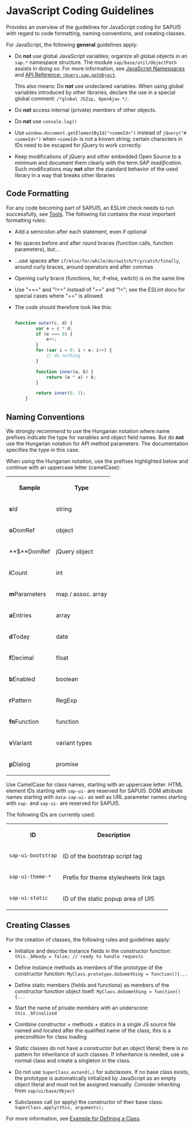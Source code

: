 <!-- loioeded636b85584cd586b1fe231d2b5dac -->

# JavaScript Coding Guidelines

Provides an overview of the guidelines for JavaScript coding for SAPUI5 with regard to code formatting, naming conventions, and creating classes.

For JavaScript, the following **general** guidelines apply:

-   Do **not** use global JavaScript variables; organize all global objects in an `sap.*` namespace structure. The module `sap/base/util/ObjectPath` assists in doing so. For more information, see [JavaScript Namespaces](javascript-namespaces-5a978fe.md) and [API Reference: `jQuery.sap.getObject`](https://ui5.sap.com/#/api/jQuery.sap/methods/jQuery.sap.getObject). 

    This also means: Do **not** use undeclared variables. When using global variables introduced by other libraries, declare the use in a special global comment: `/*global JSZip, OpenAjax */`.

-   Do **not** access internal \(private\) members of other objects.

-   Do **not** use `console.log()`

-   Use `window.document.getElementById("<someId>")` instead of `jQuery("#<someId>")` when `<someId>` is not a known string; certain characters in IDs need to be escaped for jQuery to work correctly.

-   Keep modifications of jQuery and other embedded Open Source to a minimum and document them clearly with the term *SAP modification*. Such modifications may **not** alter the standard behavior of the used library in a way that breaks other libraries




## Code Formatting

For any code becoming part of SAPUI5, an ESLint check needs to run successfully, see [Tools](tools-41de83f.md). The following list contains the most important formatting rules:

-   Add a semicolon after each statement, even if optional

-   No spaces before and after round braces \(function calls, function parameters\), but…

-   …use spaces after `if/else/for/while/do/switch/try/catch/finally`, around curly braces, around operators and after commas

-   Opening curly brace \(functions, for, if-else, switch\) is on the same line

-   Use "===" and "!==" instead of "==" and "!="; see the ESLint docu for special cases where "==" is allowed

-   The code should therefore look like this:

    ```js
    
    function outer(c, d) {
            var e = c * d;
            if (e === 0) {
                e++;
            }
            for (var i = 0; i < e; i++) {
                // do nothing
            }
    
            function inner(a, b) {
                return (e * a) + b;
            }
    
            return inner(0, 1);
        }
    
    ```




## Naming Conventions

We strongly recommend to use the Hungarian notation where name prefixes indicate the type for variables and object field names. But do **not** use the Hungarian notation for API method parameters: The documentation specifies the type in this case.

When using the Hungarian notation, use the prefixes highlighted below and continue with an uppercase letter \(camelCase\):


<table>
<tr>
<th valign="top">

Sample

</th>
<th valign="top">

Type

</th>
</tr>
<tr>
<td valign="top">

**s**Id

</td>
<td valign="top">

string

</td>
</tr>
<tr>
<td valign="top">

**o**DomRef

</td>
<td valign="top">

object

</td>
</tr>
<tr>
<td valign="top">

**$**DomRef

</td>
<td valign="top">

jQuery object

</td>
</tr>
<tr>
<td valign="top">

**i**Count

</td>
<td valign="top">

int

</td>
</tr>
<tr>
<td valign="top">

**m**Parameters

</td>
<td valign="top">

map / assoc. array

</td>
</tr>
<tr>
<td valign="top">

**a**Entries

</td>
<td valign="top">

array

</td>
</tr>
<tr>
<td valign="top">

**d**Today

</td>
<td valign="top">

date

</td>
</tr>
<tr>
<td valign="top">

**f**Decimal

</td>
<td valign="top">

float

</td>
</tr>
<tr>
<td valign="top">

**b**Enabled

</td>
<td valign="top">

boolean

</td>
</tr>
<tr>
<td valign="top">

**r**Pattern

</td>
<td valign="top">

RegExp

</td>
</tr>
<tr>
<td valign="top">

**fn**Function

</td>
<td valign="top">

function

</td>
</tr>
<tr>
<td valign="top">

**v**Variant

</td>
<td valign="top">

variant types

</td>
</tr>
<tr>
<td valign="top">

**p**Dialog

</td>
<td valign="top">

promise

</td>
</tr>
</table>

Use CamelCase for class names, starting with an uppercase letter. HTML element IDs starting with `sap-ui-` are reserved for SAPUI5. DOM attribute names starting with `data-sap-ui-` as well as URL parameter names starting with `sap-` and `sap-ui-` are reserved for SAPUI5.

The following IDs are currently used:


<table>
<tr>
<th valign="top">

ID

</th>
<th valign="top">

Description

</th>
</tr>
<tr>
<td valign="top">

`sap-ui-bootstrap`

</td>
<td valign="top">

ID of the bootstrap script tag

</td>
</tr>
<tr>
<td valign="top">

`sap-ui-theme-*`

</td>
<td valign="top">

Prefix for theme stylesheets link tags

</td>
</tr>
<tr>
<td valign="top">

`sap-ui-static`

</td>
<td valign="top">

ID of the static popup area of UI5

</td>
</tr>
</table>



## Creating Classes

For the creation of classes, the following rules and guidelines apply:

-   Initialize and describe instance fields in the constructor function: `this._bReady = false; // ready to handle requests`

-   Define instance methods as members of the prototype of the constructor function: `MyClass.prototype.doSomething = function(){...`

-   Define static members \(fields and functions\) as members of the constructor function object itself: `MyClass.doSomething = function(){...`

-   Start the name of private members with an underscore: `this._bFinalized`

-   Combine constructor + methods + statics in a single JS source file named and located after the qualified name of the class; this is a precondition for class loading

-   Static classes do not have a constructor but an object literal; there is no pattern for inheritance of such classes. If inheritance is needed, use a normal class and create a singleton in the class.

-   Do not use `SuperClass.extend(…)` for subclasses. If no base class exists, the prototype is automatically initialized by JavaScript as an empty object literal and must not be assigned manually. Consider inheriting from `sap/ui/base/Object`

-   Subclasses call \(or apply\) the constructor of their base class: `SuperClass.apply(this, arguments);`


For more information, see [Example for Defining a Class](example-for-defining-a-class-f6fba4c.md).

